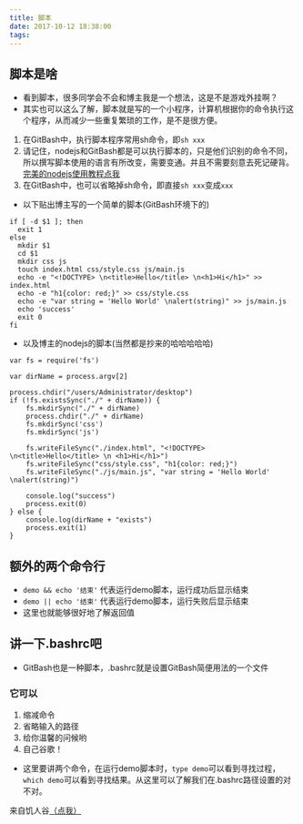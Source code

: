 ```yaml
---
title: 脚本
date: 2017-10-12 18:38:00
tags:
---
```

## 脚本是啥
- 看到脚本，很多同学会不会和博主我是一个想法，这是不是游戏外挂啊？
- 其实也可以这么了解，脚本就是写的一个小程序，计算机根据你的命令执行这个程序，从而减少一些重复繁琐的工作，是不是很方便。
1. 在GitBash中，执行脚本程序常用sh命令，即`sh xxx`
2. 请记住，nodejs和GitBash都是可以执行脚本的，只是他们识别的命令不同，所以撰写脚本使用的语言有所改变，需要变通。并且不需要刻意去死记硬背。[完美的nodejs使用教程点我](www.google.hk)
3. 在GitBash中，也可以省略掉sh命令，即直接`sh xxx`变成`xxx`
- 以下贴出博主写的一个简单的脚本(GitBash环境下的)
```
if [ -d $1 ]; then
  exit 1
else
  mkdir $1
  cd $1
  mkdir css js
  touch index.html css/style.css js/main.js
  echo -e "<!DOCTYPE> \n<title>Hello</title> \n<h1>Hi</h1>" >> index.html
  echo -e "h1{color: red;}" >> css/style.css
  echo -e "var string = 'Hello World' \nalert(string)" >> js/main.js
  echo 'success'
  exit 0
fi
```
- 以及博主的nodejs的脚本(当然都是抄来的哈哈哈哈哈)
```
var fs = require('fs')

var dirName = process.argv[2]

process.chdir("/users/Administrator/desktop")
if (!fs.existsSync("./" + dirName)) {
    fs.mkdirSync("./" + dirName)
    process.chdir("./" + dirName)
    fs.mkdirSync('css')
    fs.mkdirSync('js')

    fs.writeFileSync("./index.html", "<!DOCTYPE> \n<title>Hello</title> \n <h1>Hi</h1>")
    fs.writeFileSync("css/style.css", "h1{color: red;}")
    fs.writeFileSync("./js/main.js", "var string = 'Hello World' \nalert(string)")

    console.log("success")
    process.exit(0)
} else {
    console.log(dirName + "exists")
    process.exit(1)
}
```

## 额外的两个命令行
- `demo && echo '结束'`  代表运行demo脚本，运行成功后显示结束
- `demo || echo '结束'`  代表运行demo脚本，运行失败后显示结束
- 这里也就能够很好地了解返回值

## 讲一下.bashrc吧
- GitBash也是一种脚本，.bashrc就是设置GitBash简便用法的一个文件
### 它可以
1. 缩减命令
2. 省略输入的路径
3. 给你温馨的问候哟
4. 自己谷歌！
- 这里要讲两个命令，在运行demo脚本时，`type demo`可以看到寻找过程，`which demo`可以看到寻找结果。从这里可以了解我们在.bashrc路径设置的对不对。

来自饥人谷[（点我）](https://xiedaimala.com)